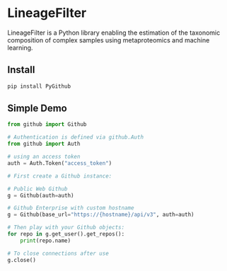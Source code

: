 # LineageFilter

LineageFilter is a Python library enabling the estimation of the taxonomic composition of complex samples using metaproteomics and machine learning.

## Install

```bash
pip install PyGithub
```

## Simple Demo

```python
from github import Github

# Authentication is defined via github.Auth
from github import Auth

# using an access token
auth = Auth.Token("access_token")

# First create a Github instance:

# Public Web Github
g = Github(auth=auth)

# Github Enterprise with custom hostname
g = Github(base_url="https://{hostname}/api/v3", auth=auth)

# Then play with your Github objects:
for repo in g.get_user().get_repos():
    print(repo.name)

# To close connections after use
g.close()
```
